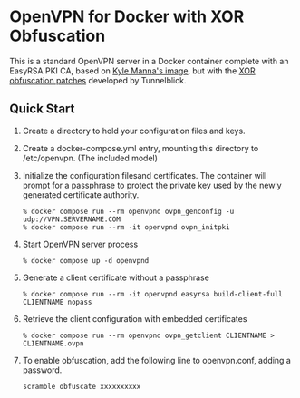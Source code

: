 # OpenVPN for Docker with XOR Obfuscation
This is a standard OpenVPN server in a Docker container complete with an EasyRSA PKI CA, based on [Kyle Manna's image](https://github.com/kylemanna/docker-openvpn), but
with the [XOR obfuscation patches](https://www.tunnelblick.net/cOpenvpn_xorpatch.html) developed by Tunnelblick.

## Quick Start
1. Create a directory to hold your configuration files and keys.
2. Create a docker-compose.yml entry, mounting this directory to /etc/openvpn.  (The included model)
3. Initialize the configuration filesand certificates.  The container will prompt for a passphrase to protect the
  private key used by the newly generated certificate authority.

      ```
      % docker compose run --rm openvpnd ovpn_genconfig -u udp://VPN.SERVERNAME.COM
      % docker compose run --rm -it openvpnd ovpn_initpki
      ```
4. Start OpenVPN server process

      ```
      % docker compose up -d openvpnd
      ```

5. Generate a client certificate without a passphrase

      ```
      % docker compose run --rm -it openvpnd easyrsa build-client-full CLIENTNAME nopass
      ```
      
6. Retrieve the client configuration with embedded certificates

      ```
      % docker compose run --rm openvpnd ovpn_getclient CLIENTNAME > CLIENTNAME.ovpn
      ```
7.  To enable obfuscation, add the following line to openvpn.conf, adding a password.

      ```
      scramble obfuscate xxxxxxxxxx
      ```
